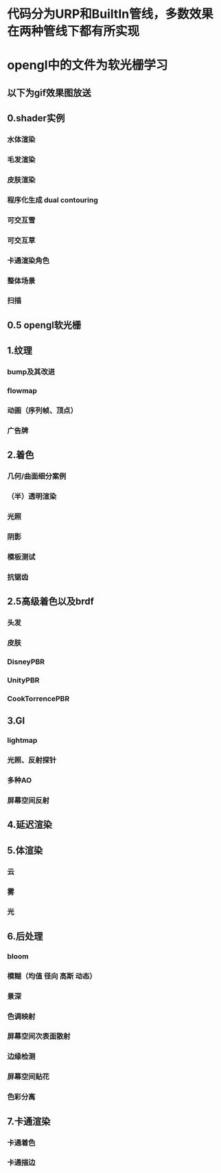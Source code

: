 # 代码分为URP和BuiltIn管线，多数效果在两种管线下都有所实现
# opengl中的文件为软光栅学习
## 以下为gif效果图放送


## 0.shader实例
### 水体渲染
### 毛发渲染
### 皮肤渲染
### 程序化生成 dual contouring
### 可交互雪
### 可交互草
### 卡通渲染角色
### 整体场景
### 扫描

## 0.5 opengl软光栅

## 1.纹理
### bump及其改进
### flowmap
### 动画（序列帧、顶点）
### 广告牌

## 2.着色
### 几何/曲面细分案例
### （半）透明渲染
### 光照
### 阴影
### 模板测试
### 抗锯齿

## 2.5高级着色以及brdf
### 头发
### 皮肤
### DisneyPBR
### UnityPBR
### CookTorrencePBR

## 3.GI
### lightmap
### 光照、反射探针
### 多种AO
### 屏幕空间反射

## 4.延迟渲染

## 5.体渲染
### 云
### 雾
### 光

## 6.后处理  
### bloom
### 模糊（均值 径向 高斯 动态）
### 景深
### 色调映射
### 屏幕空间次表面散射
### 边缘检测
### 屏幕空间贴花
### 色彩分离


## 7.卡通渲染
### 卡通着色
### 卡通描边


